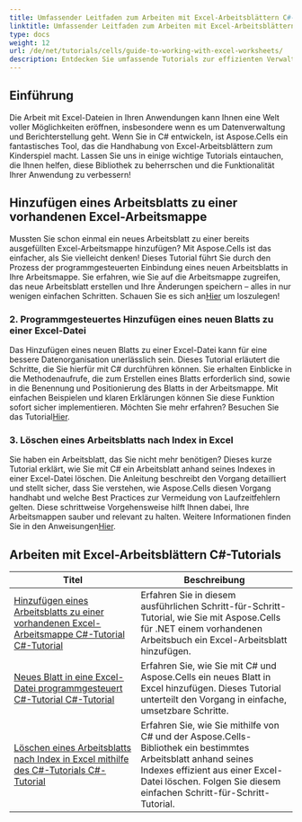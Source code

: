 ```yaml
---
title: Umfassender Leitfaden zum Arbeiten mit Excel-Arbeitsblättern C#-Tutorials
linktitle: Umfassender Leitfaden zum Arbeiten mit Excel-Arbeitsblättern C#-Tutorials
type: docs
weight: 12
url: /de/net/tutorials/cells/guide-to-working-with-excel-worksheets/
description: Entdecken Sie umfassende Tutorials zur effizienten Verwaltung von Excel-Arbeitsblättern mit Aspose.Cells für .NET, zugeschnitten auf C#-Entwickler.
---
```

## Einführung

Die Arbeit mit Excel-Dateien in Ihren Anwendungen kann Ihnen eine Welt voller Möglichkeiten eröffnen, insbesondere wenn es um Datenverwaltung und Berichterstellung geht. Wenn Sie in C# entwickeln, ist Aspose.Cells ein fantastisches Tool, das die Handhabung von Excel-Arbeitsblättern zum Kinderspiel macht. Lassen Sie uns in einige wichtige Tutorials eintauchen, die Ihnen helfen, diese Bibliothek zu beherrschen und die Funktionalität Ihrer Anwendung zu verbessern!

## Hinzufügen eines Arbeitsblatts zu einer vorhandenen Excel-Arbeitsmappe  
Mussten Sie schon einmal ein neues Arbeitsblatt zu einer bereits ausgefüllten Excel-Arbeitsmappe hinzufügen? Mit Aspose.Cells ist das einfacher, als Sie vielleicht denken! Dieses Tutorial führt Sie durch den Prozess der programmgesteuerten Einbindung eines neuen Arbeitsblatts in Ihre Arbeitsmappe. Sie erfahren, wie Sie auf die Arbeitsmappe zugreifen, das neue Arbeitsblatt erstellen und Ihre Änderungen speichern – alles in nur wenigen einfachen Schritten. Schauen Sie es sich an[Hier](./adding-worksheet-to-existing-excel-workbook-csharp-tutorial/) um loszulegen!

### 2. Programmgesteuertes Hinzufügen eines neuen Blatts zu einer Excel-Datei  
 Das Hinzufügen eines neuen Blatts zu einer Excel-Datei kann für eine bessere Datenorganisation unerlässlich sein. Dieses Tutorial erläutert die Schritte, die Sie hierfür mit C# durchführen können. Sie erhalten Einblicke in die Methodenaufrufe, die zum Erstellen eines Blatts erforderlich sind, sowie in die Benennung und Positionierung des Blatts in der Arbeitsmappe. Mit einfachen Beispielen und klaren Erklärungen können Sie diese Funktion sofort sicher implementieren. Möchten Sie mehr erfahren? Besuchen Sie das Tutorial[Hier](./add-new-sheet-to-excel-file-csharp-tutorial/).

### 3. Löschen eines Arbeitsblatts nach Index in Excel  
Sie haben ein Arbeitsblatt, das Sie nicht mehr benötigen? Dieses kurze Tutorial erklärt, wie Sie mit C# ein Arbeitsblatt anhand seines Indexes in einer Excel-Datei löschen. Die Anleitung beschreibt den Vorgang detailliert und stellt sicher, dass Sie verstehen, wie Aspose.Cells diesen Vorgang handhabt und welche Best Practices zur Vermeidung von Laufzeitfehlern gelten. Diese schrittweise Vorgehensweise hilft Ihnen dabei, Ihre Arbeitsmappen sauber und relevant zu halten. Weitere Informationen finden Sie in den Anweisungen[Hier](./delete-worksheet-by-index-excel-csharp-tutorial/).

## Arbeiten mit Excel-Arbeitsblättern C#-Tutorials
| Titel | Beschreibung |
| --- | --- | 
| [Hinzufügen eines Arbeitsblatts zu einer vorhandenen Excel-Arbeitsmappe C#-Tutorial C#-Tutorial](./adding-worksheet-to-existing-excel-workbook-csharp-tutorial/) | Erfahren Sie in diesem ausführlichen Schritt-für-Schritt-Tutorial, wie Sie mit Aspose.Cells für .NET einem vorhandenen Arbeitsbuch ein Excel-Arbeitsblatt hinzufügen. |  
| [Neues Blatt in eine Excel-Datei programmgesteuert C#-Tutorial C#-Tutorial](./add-new-sheet-to-excel-file-csharp-tutorial/) | Erfahren Sie, wie Sie mit C# und Aspose.Cells ein neues Blatt in Excel hinzufügen. Dieses Tutorial unterteilt den Vorgang in einfache, umsetzbare Schritte. |  
| [Löschen eines Arbeitsblatts nach Index in Excel mithilfe des C#-Tutorials C#-Tutorial](./delete-worksheet-by-index-excel-csharp-tutorial/) | Erfahren Sie, wie Sie mithilfe von C# und der Aspose.Cells-Bibliothek ein bestimmtes Arbeitsblatt anhand seines Indexes effizient aus einer Excel-Datei löschen. Folgen Sie diesem einfachen Schritt-für-Schritt-Tutorial. |  